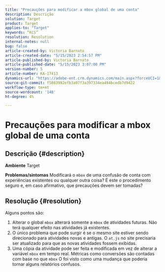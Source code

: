 ```yaml
---
title: "Precauções para modificar a mbox global de uma conta"
description: Descrição
solution: Target
product: Target
applies-to: "Target"
keywords: “KCS”
resolution: Resolution
internal-notes: null
bug: false
article-created-by: Victoria Barnato
article-created-date: "5/15/2023 2:54:57 PM"
article-published-by: Victoria Barnato
article-published-date: "5/15/2023 3:07:00 PM"
version-number: 5
article-number: KA-17413
dynamics-url: "https://adobe-ent.crm.dynamics.com/main.aspx?forceUCI=1&pagetype=entityrecord&etn=knowledgearticle&id=c2d60e72-30f3-ed11-8848-6045bd006ce9"
source-git-commit: f5083992efb3a97f3a397334ea494bcedb7d9422
workflow-type: tm+mt
source-wordcount: '148'
ht-degree: 4%

---
```


# Precauções para modificar a mbox global de uma conta

## Descrição {#description}

<b>Ambiente</b>
Target


<b>Problemas/sintomas</b>
Modificará o `mbox` de uma confusão de conta com experiências existentes ou qualquer outra coisa? É este o procedimento seguro e, em caso afirmativo, que precauções devem ser tomadas?


## Resolução {#resolution}


Alguns pontos são:

1. Alterar o global `mbox` alterará somente a `mbox` de atividades futuras. Não terá qualquer efeito nas atividades já existentes.
2. O único problema que pode surgir é se o mesmo site estiver sendo direcionado para atividades novas e antigas. O `at.js` no site precisaria ser atualizado para que as novas atividades fossem exibidas.
3. Uma cópia da atividade pode ser feita e modificada em vez de alterar a variável `mbox` em tempo real. Métricas como conversões são contadas com base no que `mbox` O foi visto como uma mudança que poderia tornar alguns relatórios confusos.

